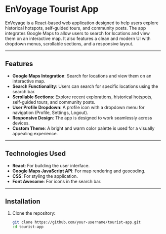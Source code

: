 # EnVoyage Tourist App

EnVoyage is a React-based web application designed to help users explore historical hotspots, self-guided tours, and community posts. The app integrates Google Maps to allow users to search for locations and view them on an interactive map. It also features a clean and modern UI with dropdown menus, scrollable sections, and a responsive layout.

---

## Features

- **Google Maps Integration**: Search for locations and view them on an interactive map.
- **Search Functionality**: Users can search for specific locations using the search bar.
- **Scrollable Sections**: Explore recent explorations, historical hotspots, self-guided tours, and community posts.
- **User Profile Dropdown**: A profile icon with a dropdown menu for navigation (Profile, Settings, Logout).
- **Responsive Design**: The app is designed to work seamlessly across devices.
- **Custom Theme**: A bright and warm color palette is used for a visually appealing experience.

---

## Technologies Used

- **React**: For building the user interface.
- **Google Maps JavaScript API**: For map rendering and geocoding.
- **CSS**: For styling the application.
- **Font Awesome**: For icons in the search bar.

---

## Installation

1. Clone the repository:
   ```bash
   git clone https://github.com/your-username/tourist-app.git
   cd tourist-app